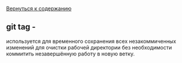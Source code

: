 [Вернуться к содержанию](./../readme.md)
## **git tag -**
используется для временного сохранения всех незакоммиченных изменений для очистки рабочей директории без необходимости коммитить незавершённую работу в новую ветку.